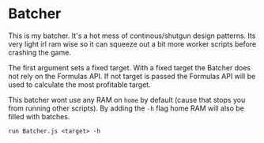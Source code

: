 # Batcher

This is my batcher. It's a hot mess of continous/shutgun design patterns. Its very light irl ram wise so it can squeeze out a bit more worker scripts before crashing the game.

The first argument sets a fixed target. With a fixed target the Batcher does not rely on the Formulas API. If not target is passed the Formulas API will be used to calculate the most profitable target.

This batcher wont use any RAM on `home` by default (cause that stops you from running other scripts). By adding the `-h` flag home RAM will also be filled with batches.

`run Batcher.js <target> -h`
